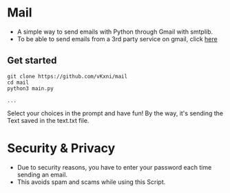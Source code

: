 # Mail
* A simple way to send emails with Python through Gmail with smtplib.
* To be able to send emails from a 3rd party service on gmail, click [here](https://myaccount.google.com/lesssecureapps?pli=1&rapt=AEjHL4MKTxvoEfLGAXVtZcG2X-Km2BiN6qpEQVfHplvAk6QLsgy43zbRxS_OBE34b8Jq04rSxYfD5R4lNsFDlj-lFBiZ8eD_ng)

## Get started

```
git clone https://github.com/vKxni/mail
cd mail
python3 main.py

...
```
Select your choices in the prompt and have fun!
By the way, it's sending the Text saved in the text.txt file.

# Security & Privacy

* Due to security reasons, you have to enter your password each time sending an email. 
* This avoids spam and scams while using this Script. 